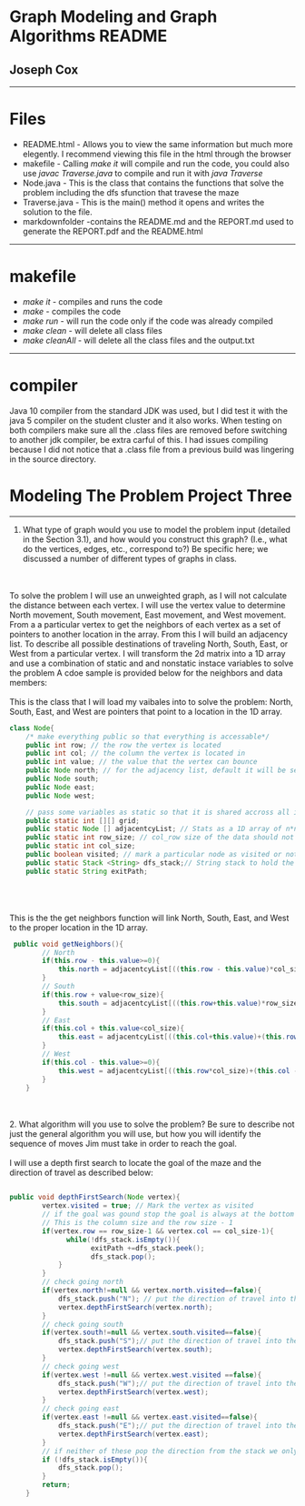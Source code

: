 # Graph Modeling and Graph Algorithms README
## Joseph Cox 

---
# Files
* README.html - Allows you to view the same information but much more elegently. I recommend viewing this file in the html through the browser
* makefile - Calling *make it* will compile and run the code, you could also use *javac Traverse.java* to compile and run it with *java Traverse* 
* Node.java - This is the class that contains the functions that solve the problem including the dfs sfunction that travese the maze 
* Traverse.java - This is the main() method it opens and writes the solution to the file.
* markdownfolder -contains the README.md and the REPORT.md used to generate the REPORT.pdf and the README.html
---

# makefile
* *make it* - compiles and runs the code
* *make* - compiles the code
* *make run* - will run the code only if the code was already compiled
* *make clean* - will delete all class files 
* *make cleanAll* - will delete all the class files and the output.txt
---

# compiler
Java 10 compiler from the standard JDK  was used, but I did test it with the java 5 compiler on the student cluster and it also works.
When testing on both compilers make sure all the .class files are removed before switching to another jdk compiler, be extra carful of this.
I had issues compiling because I did not notice that a .class file from a previous build was lingering in the source directory. 
# Modeling The Problem Project Three 

---

1. What type of graph would you use to model the problem input (detailed in the Section 3.1),
and how would you construct this graph? (I.e., what do the vertices, edges, etc., correspond
to?) Be specific here; we discussed a number of different types of graphs in class.
<br/>
<br/>
To solve the problem I will use an unweighted graph, as I will not calculate the distance between each vertex.
I will use the vertex value to determine North movement, South movement, East movement, and West movement. From a
a particular vertex to get the neighbors of each vertex as a set of pointers to another location in the array.
From this I will build an adjacency list. To describe all possible destinations of traveling North, South, East,
or West from a particular vertex. I will transform the 2d matrix into a 1D array and use a combination of static and 
and nonstatic instace variables to solve the problem A cdoe sample is provided below for the neighbors and data members:
<br>
<br>
This is the class that I will load my vaibales into to solve the problem: North, South, East, and West are pointers that point to a location in the 1D array.

```java
class Node{
    /* make everything public so that everything is accessable*/
    public int row; // the row the vertex is located 
    public int col; // the column the vertex is located in 
    public int value; // the value that the vertex can bounce
    public Node north; // for the adjacency list, default it will be set to NULL
    public Node south;
    public Node east;
    public Node west;

    // pass some variables as static so that it is shared accross all instances of the class
    public static int [][] grid; 
    public static Node [] adjacentcyList; // Stats as a 1D array of n*n values use pointers N,S,E,W to point to location for neighbors 
    public static int row_size; // col_row size of the data should not change accrross the class
    public static int col_size;
    public boolean visited; // mark a particular node as visited or not visited for the search
    public static Stack <String> dfs_stack;// String stack to hold the direction of travel 
    public static String exitPath;

```
<br/>
<br/>
<br/>
This is the the get neighbors function will link North, South, East, and West to the proper location in the 1D array. 

```java
 public void getNeighbors(){
        // North 
        if(this.row - this.value>=0){
            this.north = adjacentcyList[((this.row - this.value)*col_size)+col];
        }
        // South
        if(this.row + value<row_size){
            this.south = adjacentcyList[((this.row+this.value)*row_size)+col];
        }
        // East
        if(this.col + this.value<col_size){
            this.east = adjacentcyList[((this.col+this.value)+(this.row)*(col_size))];
        }
        // West
        if(this.col - this.value>=0){
            this.west = adjacentcyList[((this.row*col_size)+(this.col - this.value))];
        }
    }


```
<br/> 
<br/>
2. What algorithm will you use to solve the problem? Be sure to describe not just the general
algorithm you will use, but how you will identify the sequence of moves Jim must take in
order to reach the goal.
<br/>
<br/>
I will use a depth first search to locate the goal of the maze and the direction of travel as described below:

``` java

public void depthFirstSearch(Node vertex){
        vertex.visited = true; // Mark the vertex as visited 
        // if the goal was gound stop the goal is always at the bottom right of the matrix
        // This is the column size and the row size - 1
        if(vertex.row == row_size-1 && vertex.col == col_size-1){
              while(!dfs_stack.isEmpty()){
                    exitPath +=dfs_stack.peek(); 
                    dfs_stack.pop();
            } 
        }
        // check going north 
        if(vertex.north!=null && vertex.north.visited==false){
            dfs_stack.push("N"); // put the direction of travel into the stack
            vertex.depthFirstSearch(vertex.north);
        }
        // check going south 
        if(vertex.south!=null && vertex.south.visited==false){
            dfs_stack.push("S");// put the direction of travel into the stack
            vertex.depthFirstSearch(vertex.south);
        }
        // check going west
        if(vertex.west !=null && vertex.west.visited ==false){
            dfs_stack.push("W");// put the direction of travel into the stack
            vertex.depthFirstSearch(vertex.west);
        }
        // check going east
        if(vertex.east !=null && vertex.east.visited==false){
            dfs_stack.push("E");// put the direction of travel into the stack
            vertex.depthFirstSearch(vertex.east);
        }
        // if neither of these pop the direction from the stack we only want the direct path
        if (!dfs_stack.isEmpty()){
            dfs_stack.pop();
        }
        return;
    }

```